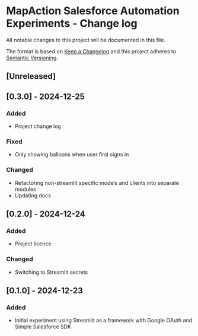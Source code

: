 # MapAction Salesforce Automation Experiments - Change log

All notable changes to this project will be documented in this file.

The format is based on [Keep a Changelog](http://keepachangelog.com/en/1.0.0/)
and this project adheres to [Semantic Versioning](http://semver.org/spec/v2.0.0.html).

## [Unreleased]

## [0.3.0] - 2024-12-25

### Added

- Project change log

### Fixed

- Only showing balloons when user first signs in

### Changed

- Refactoring non-streamlit specific models and clients into separate modules
- Updating docs

## [0.2.0] - 2024-12-24

### Added

- Project licence

### Changed

- Switching to Streamlit secrets

## [0.1.0] - 2024-12-23

### Added

- Initial experiment using Streamlit as a framework with Google OAuth and Simple Salesforce SDK
